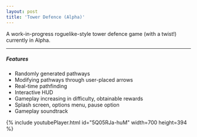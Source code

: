 ```yaml
---
layout: post
title: 'Tower Defence (Alpha)'
---
```

A work-in-progress roguelike-style tower defence game (with a twist!) currently in Alpha.

---
##### Features

- Randomly generated pathways
- Modifying pathways through user-placed arrows
- Real-time pathfinding
- Interactive HUD
- Gameplay increasing in difficulty, obtainable rewards
- Splash screen, options menu, pause option
- Gameplay soundtrack

{% include youtubePlayer.html id="5Q05RJa-huM" width=700 height=394 %}